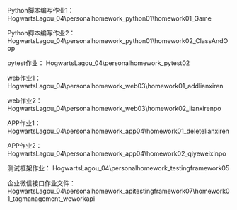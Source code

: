  Python脚本编写作业1：
 HogwartsLagou_04\personalhomework_python01\homework01_Game
 
 Python脚本编写作业2：
 HogwartsLagou_04\personalhomework_python01\homework02_ClassAndOop
 
 pytest作业：
 HogwartsLagou_04\personalhomework_pytest02
 
 web作业1：
HogwartsLagou_04\personalhomework_web03\homework01_addlianxiren

web作业2：
HogwartsLagou_04\personalhomework_web03\homework02_lianxirenpo

APP作业1：
HogwartsLagou_04\personalhomework_app04\homework01_deletelianxiren

APP作业2：
HogwartsLagou_04\personalhomework_app04\homework02_qiyeweixinpo

测试框架作业：
HogwartsLagou_04\personalhomework_testingframework05

企业微信接口作业文件：
HogwartsLagou_04\personalhomework_apitestingframework07\homework01_tagmanagement_weworkapi

  
  
  
  